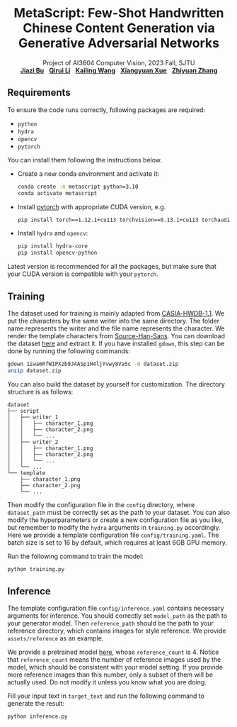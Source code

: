 <h1 align="center">
MetaScript: Few-Shot Handwritten Chinese Content Generation via Generative Adversarial Networks
</h1>
<p align="center">
    Project of AI3604 Computer Vision, 2023 Fall, SJTU
    <br />
    <a href="https://github.com/Bujiazi"><strong>Jiazi Bu</strong></a>
    &nbsp;
    <a href="https://github.com/IApple233"><strong>Qirui Li</strong></a>
    &nbsp;
    <a href="https://github.com/Loping151"><strong>Kailing Wang</strong></a>
    &nbsp;
    <a href="https://github.com/xxyQwQ"><strong>Xiangyuan Xue</strong></a>
    &nbsp;
    <a href="https://github.com/wdask"><strong>Zhiyuan Zhang</strong></a>
    <br />
</p>

## Requirements

To ensure the code runs correctly, following packages are required:

* `python`
* `hydra`
* `opencv`
* `pytorch`

You can install them following the instructions below.

* Create a new conda environment and activate it:
  
    ```bash
    conda create -n metascript python=3.10
    conda activate metascript
    ```

* Install [pytorch](https://pytorch.org/get-started/previous-versions/) with appropriate CUDA version, e.g.
  
    ```bash
    pip install torch==1.12.1+cu113 torchvision==0.13.1+cu113 torchaudio==0.12.1 --extra-index-url https://download.pytorch.org/whl/cu113
    ```

* Install `hydra` and `opencv`:
  
    ```bash
    pip install hydra-core
    pip install opencv-python
    ```

Latest version is recommended for all the packages, but make sure that your CUDA version is compatible with your `pytorch`.

## Training

The dataset used for training is mainly adapted from [CASIA-HWDB-1.1](http://www.nlpr.ia.ac.cn/databases/handwriting/Offline_database.html). We put the characters by the same writer into the same directory. The folder name represents the writer and the file name represents the character. We render the template characters from [Source-Han-Sans](https://github.com/adobe-fonts/source-han-sans). You can download the dataset [here](https://drive.google.com/file/d/1iwa6RfWIPXzb9J4ASp1H4ljYvwy8Va5c/view) and extract it. If you have installed `gdown`, this step can be done by running the following commands:

```bash
gdown 1iwa6RfWIPXzb9J4ASp1H4ljYvwy8Va5c -O dataset.zip
unzip dataset.zip
```

You can also build the dataset by yourself for customization. The directory structure is as follows:

```
dataset
├── script
│   ├── writer_1
│   │   ├── character_1.png
│   │   ├── character_2.png
│   │   └── ...
│   ├── writer_2
│   │   ├── character_1.png
│   │   ├── character_2.png
│   │   └── ...
│   └── ...
└── template
    ├── character_1.png
    ├── character_2.png
    └── ...
```

Then modify the configuration file in the `config` directory, where `dataset_path` must be correctly set as the path to your dataset. You can also modify the hyperparameters or create a new configuration file as you like, but remember to modify the `hydra` arguments in `training.py` accordingly. Here we provide a template configuration file `config/training.yaml`. The batch size is set to 16 by default, which requires at least 6GB GPU memory.

Run the following command to train the model:

```bash
python training.py
```

## Inference

The template configuration file `config/inference.yaml` contains necessary arguments for inference. You should correctly set `model_path` as the path to your generator model. Then `reference_path` should be the path to your reference directory, which contains images for style reference. We provide `assets/reference` as an example.

We provide a pretrained model [here](), whose `reference_count` is 4. Notice that `reference_count` means the number of reference images used by the model, which should be consistent with your model setting. If you provide more reference images than this number, only a subset of them will be actually used. Do not modify it unless you know what you are doing.

Fill your input text in `target_text` and run the following command to generate the result:

```bash
python inference.py
```
